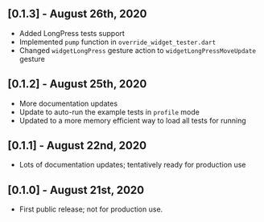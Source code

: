 ## [0.1.3] - August 26th, 2020

* Added LongPress tests support
* Implemented `pump` function in `override_widget_tester.dart`
* Changed `widgetLongPress` gesture action to `widgetLongPressMoveUpdate` gesture


## [0.1.2] - August 25th, 2020

* More documentation updates
* Update to auto-run the example tests in `profile` mode
* Updated to a more memory efficient way to load all tests for running


## [0.1.1] - August 22nd, 2020

* Lots of documentation updates; tentatively ready for production use


## [0.1.0] - August 21st, 2020

* First public release; not for production use.
